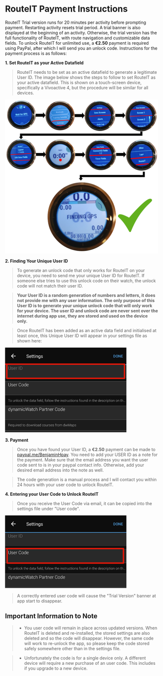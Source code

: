 # **RouteIT Payment Instructions**

RouteIT Trial version runs for 20 minutes per activity before prompting payment. Restarting activity resets trial period. A trial banner is also displayed at the beginning of an activity. Otherwise, the trial version has the full functionality of RouteIT, with route navigation and customizable data fields.
To unlock RouteIT for unlimited use, a **€2.50** payment is required using PayPal, after which I will send you an unlock code. Instructions for the payment process is as follows:

**1. Set RouteIT as your Active Datafield**
> RouteIT needs to be set as an active datafield to generate a legitimate User ID. The image below shows the steps to follow to set RouteIT as your active datafield. This is shown on a touch-screen device, specifically a Vivoactive 4, but the procedure will be similar for all devices.

<img src="https://github.com/BenjaminCIQ/RouteIT/blob/main/DatafieldSet.png" alt="" width="750">

**2. Finding Your Unique User ID**
> To generate an unlock code that only works for RouteIT on your device, you need to send me your unique User ID for RouteIT. If someone else tries to use this unlock code on their watch, the unlock code will not match their user ID.

> **Your User ID is a random generation of numbers and letters, it does not provide me with any user information. The only purpose of this User ID is to generate your unique unlock code that will only work for your device. The user ID and unlock code are never sent over the internet during app use, they are stored and used on the device only.**

> Once RouteIT has been added as an active data field and initialised at least once, this Unique User ID will appear in your settings file as shown here:

<img src="https://github.com/BenjaminCIQ/RouteIT/blob/main/USERID.jpg" alt="" width="400">

**3. Payment**
> Once you have found your User ID, a **€2.50** payment can be made to [paypal.me/BenjaminHpay](https://www.paypal.com/paypalme/BenjaminHpay/2.50eur). You need to add your USER ID as a note for the payment. Make sure that the email address you want the user code sent to is in your paypal contact info. Otherwise, add your desired email address into the note as well.

> The code generation is a manual process and I will contact you within 24 hours with your user code to unlock RouteIT.

**4. Entering your User Code to Unlock RouteIT**

> Once you receive the User Code via email, it can be copied into the settings file under "User code".

<img src="https://github.com/BenjaminCIQ/RouteIT/blob/main/USERCODE.jpg" alt="" width="400">

> A correctly entered user code will cause the "Trial Version" banner at app start to disappear. 

## **Important Information to Note**
> * You user code will remain in place across updated versions. When RouteIT is deleted and re-installed, the stored settings are also deleted and so the code will disappear. However, the same code will work to re-unlock the app, so please keep the code stored safely somewhere other than in the settings file.

> * Unfortunately the code is for a single device only. A different device will require a new purchase of an user code. This includes if you upgrade to a new device.


